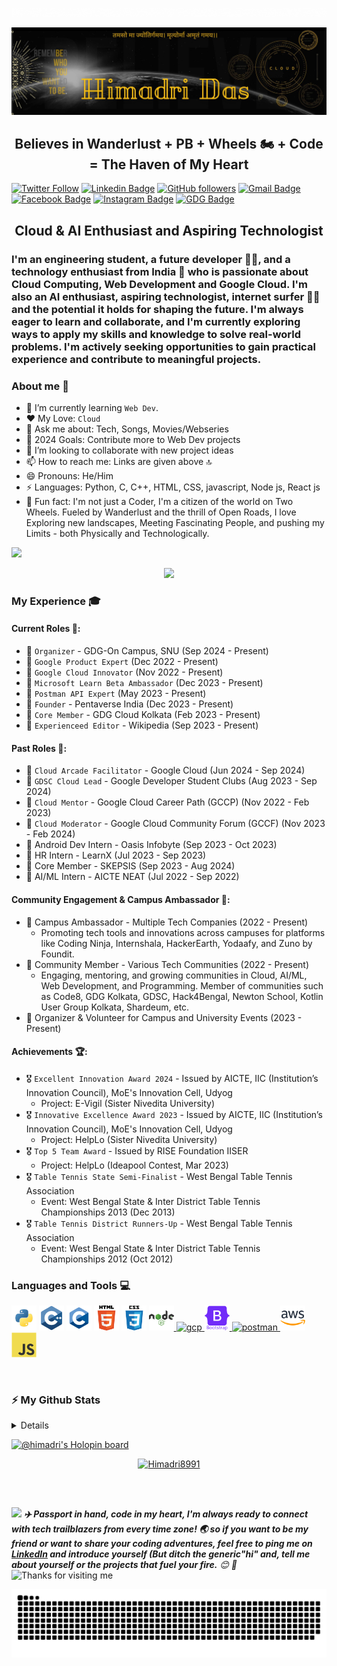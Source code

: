 ![Hello](Hello.gif)

![Name](name.jpg)


 <h2 align="center">Believes in Wanderlust + PB + Wheels 🏍 + Code = The Haven of My Heart</h2>

[![Twitter Follow](https://img.shields.io/twitter/follow/IamShivam8991?style=social)](https://twitter.com/intent/follow?screen_name=IamShivam8991) [![Linkedin Badge](https://img.shields.io/badge/-Himadri_Das-blue?style=social&logo=Linkedin&logoColor=blue&link=https://www.linkedin.com/in/himadri-das-27487324a)](https://www.linkedin.com/in/himadri-das-27487324a) [![GitHub followers](https://img.shields.io/github/followers/Himadri8991?label=Follow&style=social)](https://github.com/Himadri8991/?tab=follow)
[![Gmail Badge](https://img.shields.io/badge/-samhd8991@gmail.com-c14438?style=social&logo=Gmail&logoColor=red&link=mailto:samhd8991@gamil.com)](mailto:samhd8991@gmail.com) [![Facebook Badge](https://img.shields.io/badge/-Himadri_Das-4267b2?style=social&&logo=Facebook&logoColor=blue&link=https://www.facebook.com/himadri.das.1829405)](https://www.facebook.com/himadri.das.1829405) [![Instagram Badge](https://img.shields.io/badge/-@shivam_8991d-833ab4?style=social&logo=Instagram&logoColor=A14DAF&link=https://www.instagram.com/shivam_8991d)](https://www.instagram.com/shivam_8991d)
[![GDG Badge](https://img.shields.io/badge/-himadri8-4267b2?style=social&&logo=GoogleDeveloperGroup&logoColor=blue&link=https://gdg.community.dev/u/himadri8)](https://gdg.community.dev/u/himadri8/)

 <h2 align="center">Cloud & AI Enthusiast and Aspiring Technologist</h2>

### I'm an engineering student, a future developer 👨‍💻, and a technology enthusiast from India 🚩  who is passionate about Cloud Computing, Web Development and Google Cloud. I'm also an AI enthusiast, aspiring technologist, internet surfer 🏄‍♂️ and the potential it holds for shaping the future. I'm always eager to learn and collaborate, and I'm currently exploring ways to apply my skills and knowledge to solve real-world problems. I'm actively seeking opportunities to gain practical experience and contribute to meaningful projects.


### About me :eyes:

<!--- 🔭 I’m currently working on -->
- 🌱 I’m currently learning `Web Dev`.
- ❤️ My Love: `Cloud`
- 💬 Ask me about: Tech, Songs, Movies/Webseries
- 🥅 2024 Goals: Contribute more to Web Dev projects
- 👯 I’m looking to collaborate with new project ideas
- 📫 How to reach me: Links are given above 🔝
- 😄 Pronouns: He/Him
- ⚡ Languages: Python, C, C++, HTML, CSS, javascript, Node js, React js
- 🤪 Fun fact: I'm not just a Coder, I'm a citizen of the world on Two Wheels. Fueled by Wanderlust and the thrill of Open Roads, I love Exploring new landscapes, Meeting Fascinating People, and pushing my Limits - both Physically and Technologically.

![](https://komarev.com/ghpvc/?username=Himadri8991&style=plastic)
<p align="center">
<a href="https://g.dev/himadridas"><img src="https://readme-typing-svg.herokuapp.com?font=Fira+Code&weight=400&size=30&center=true&pause=1000&color=EA4335&center=true&width=700&height=70&lines=Codaholic+To+Cloudaholic;Cloud+%26+AI-ML+Enthusiast;Aspiring+Technologist;Shaping+the+Future+with+the+Cloud;Turning+Problems+into+Solutions;Innovator+at+Heart%2C+Beats+for+Tech;Leadership+Maven+%7C+Passionate+Mentor;Ideas+Spark%2C+I+Deliver.;False+Blame%3F+A+Badge+for+Outshining;Cloud+%7C+Web+Dev+%7C+AI%2FML;Python+%7C+C+%7C+C%2B%2B" /></a>
</p>

### My Experience 🎓
#### Current Roles 📢:
- 🥇 `Organizer` - GDG-On Campus, SNU (Sep 2024 - Present)
- 🥈 `Google Product Expert` (Dec 2022 - Present)
- 🥈 `Google Cloud Innovator` (Nov 2022 - Present)
- 🥇 `Microsoft Learn Beta Ambassador` (Dec 2023 - Present)
- 🥇 `Postman API Expert` (May 2023 - Present)
- 🥇 `Founder` - Pentaverse India (Dec 2023 - Present)
- 🥇 `Core Member` - GDG Cloud Kolkata (Feb 2023 - Present)
- 🥈 `Experienceed Editor` - Wikipedia (Sep 2023 - Present)

#### Past Roles 📣:
- 🥇 `Cloud Arcade Facilitator` - Google Cloud (Jun 2024 - Sep 2024)
- 🥇 `GDSC Cloud Lead` - Google Developer Student Clubs (Aug 2023 - Sep 2024)
- 🥇 `Cloud Mentor` - Google Cloud Career Path (GCCP) (Nov 2022 - Feb 2023)
- 🥇 `Cloud Moderator` - Google Cloud Community Forum (GCCF) (Nov 2023 - Feb 2024)
- 🥉 Android Dev Intern - Oasis Infobyte (Sep 2023 - Oct 2023)
- 🥉 HR Intern - LearnX (Jul 2023 - Sep 2023)
- 🥉 Core Member - SKEPSIS (Sep 2023 - Aug 2024)
- 🥈 AI/ML Intern - AICTE NEAT (Jul 2022 - Sep 2022)

#### Community Engagement & Campus Ambassador 🎲:
- 🥈 Campus Ambassador - Multiple Tech Companies (2022 - Present)
  - Promoting tech tools and innovations across campuses for platforms like Coding Ninja, Internshala, HackerEarth, Yodaafy, and Zuno by Foundit.
- 🥈 Community Member - Various Tech Communities (2022 - Present)
  - Engaging, mentoring, and growing communities in Cloud, AI/ML, Web Development, and Programming. Member of communities such as Code8, GDG Kolkata, GDSC, Hack4Bengal, Newton School, Kotlin User Group Kolkata, Shardeum, etc.
- 🥉 Organizer & Volunteer for Campus and University Events (2023 - Present)

#### Achievements 🏆:
- 🎖️ `Excellent Innovation Award 2024` - Issued by AICTE, IIC (Institution’s Innovation Council), MoE's Innovation Cell, Udyog
  - Project: E-Vigil (Sister Nivedita University)
- 🎖️ `Innovative Excellence Award 2023` - Issued by AICTE, IIC (Institution’s Innovation Council), MoE's Innovation Cell, Udyog
  - Project: HelpLo (Sister Nivedita University)
- 🎖️ `Top 5 Team Award` - Issued by RISE Foundation IISER
  - Project: HelpLo (Ideapool Contest, Mar 2023)
- 🎖️ `Table Tennis State Semi-Finalist` - West Bengal Table Tennis Association
  - Event: West Bengal State & Inter District Table Tennis Championships 2013 (Dec 2013)
- 🎖️ `Table Tennis District Runners-Up` - West Bengal Table Tennis Association
  - Event: West Bengal State & Inter District Table Tennis Championships 2012 (Oct 2012)

### Languages and Tools :computer:
<p align="left"><code><img alt="dart" width="40" height="40" src="https://raw.githubusercontent.com/github/explore/80688e429a7d4ef2fca1e82350fe8e3517d3494d/topics/python/python.png"></code>
<code><img alt="dart" width="40" height="40" src="https://raw.githubusercontent.com/github/explore/5c058a388828bb5fde0bcafd4bc867b5bb3f26f3/topics/cpp/cpp.png"></code>
<code><img alt="dart" width="40" height="40" src="https://raw.githubusercontent.com/github/explore/80688e429a7d4ef2fca1e82350fe8e3517d3494d/topics/c/c.png"></code>
<code><img alt="dart" width="40" height="40" src="https://raw.githubusercontent.com/github/explore/80688e429a7d4ef2fca1e82350fe8e3517d3494d/topics/html/html.png"></code>
<code><img alt="dart" width="40" height="40" src="https://raw.githubusercontent.com/github/explore/80688e429a7d4ef2fca1e82350fe8e3517d3494d/topics/css/css.png"></code>
<a href="https://nodejs.org" target="_blank" rel="noreferrer"> <img src="https://raw.githubusercontent.com/devicons/devicon/master/icons/nodejs/nodejs-original-wordmark.svg" alt="nodejs" width="40" height="40"/> </a>
<a href="https://cloud.google.com" target="_blank" rel="noreferrer"> <img src="https://www.vectorlogo.zone/logos/google_cloud/google_cloud-icon.svg" alt="gcp" width="40" height="40"/> 
<a href="https://getbootstrap.com" target="_blank" rel="noreferrer"> <img src="https://raw.githubusercontent.com/devicons/devicon/master/icons/bootstrap/bootstrap-plain-wordmark.svg" alt="bootstrap" width="40" height="40"/> </a>
<a href="https://postman.com" target="_blank" rel="noreferrer"> <img src="https://www.vectorlogo.zone/logos/getpostman/getpostman-icon.svg" alt="postman" width="40" height="40"/> </a>
<a href="https://aws.amazon.com" target="_blank" rel="noreferrer"> <img src="https://raw.githubusercontent.com/devicons/devicon/master/icons/amazonwebservices/amazonwebservices-original-wordmark.svg" alt="aws" width="40" height="40"/> </a>
<a href="https://developer.mozilla.org/en-US/docs/Web/JavaScript" target="_blank" rel="noreferrer"> <img src="https://raw.githubusercontent.com/devicons/devicon/master/icons/javascript/javascript-original.svg" alt="javascript" width="40" height="40"/> </a></p></br>



### ⚡ My Github Stats

<details>	
  
<p align="center">
<a href="https://github.com/Himadri8991">  
	<!--img src="https://github-readme-stats.vercel.app/api?username=Himadri8991&show_icons=true&hide_border=true&count_private=true"-->
	<img src="https://github-readme-stats.vercel.app/api/top-langs/?username=Himadri8991&show_icons=true&hide_border=true&layout=compact&langs_count=8">
</a>
</p>

[![Himadri's GitHub | Stats](https://stats.quine.sh/Himadri/github?theme=dark)](https://quine.sh?utm_source=widgets&utm_campaign=Himadri)

<p align="center">
  <img src="https://github-readme-streak-stats.herokuapp.com/?user=Himadri8991&show_icons=true&hide_border=true">
</p> 
 
</details>

[![@himadri's Holopin board](https://holopin.me/himadri)](https://holopin.io/@himadri#badges)

<!--footer-->
<p align="center"> <a href="https://github.com/ryo-ma/github-profile-trophy"><img src="https://github-profile-trophy.vercel.app/?username=Himadri8991" alt="Himadri8991" /></a> </p>
<br>

##
<img src="https://media.giphy.com/media/LnQjpWaON8nhr21vNW/giphy.gif" width="60"> <em><b>✈️ Passport in hand, code in my heart, I'm always ready to connect with tech trailblazers from every time zone! 🌏 so if you want to be my friend or want to share your coding adventures, feel free to ping me on [LinkedIn](https://www.linkedin.com/in/himadri-das-27487324a) and introduce yourself (But ditch the generic"hi" and, tell me about yourself or the projects that fuel your fire.</b> 😊 💜</em>
<img height="120" alt="Thanks for visiting me" width="100%" src="https://raw.githubusercontent.com/BrunnerLivio/brunnerlivio/master/images/marquee.svg" />

![](https://raw.githubusercontent.com/Platane/snk/output/github-contribution-grid-snake.svg)
